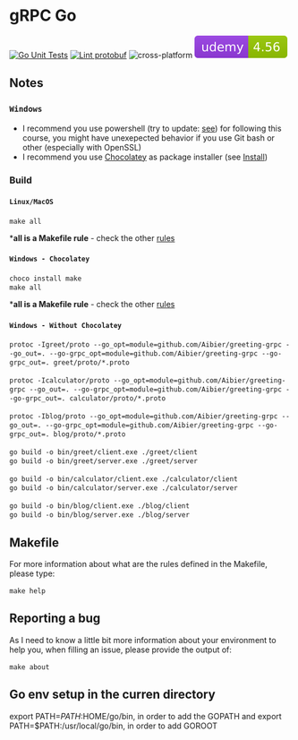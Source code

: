 # gRPC Go

[![Go Unit Tests](https://github.com/Aibier/greeting-grpc/actions/workflows/tests.yml/badge.svg)](https://github.com/Aibier/greeting-grpc/actions/workflows/tests.yml) [![Lint protobuf](https://github.com/Aibier/greeting-grpc/actions/workflows/lint.yml/badge.svg)](https://github.com/Aibier/greeting-grpc/actions/workflows/lint.yml) ![cross-platform](https://img.shields.io/badge/Platform-windows%20%7C%20macos%20%7C%20linux-brightgreen) ![Udemy](.github/badges/udemy.svg)

## Notes

### `Windows`

- I recommend you use powershell (try to update: [see](https://github.com/PowerShell/PowerShell/releases)) for following this course, you might have unexepected behavior if you use Git bash or other (especially with OpenSSL)
- I recommend you use [Chocolatey](https://chocolatey.org/) as package installer (see [Install](https://chocolatey.org/install))


### Build

#### `Linux/MacOS`

```shell
make all
```
***all is a Makefile rule** - check the other [rules](#makefile)

#### `Windows - Chocolatey`
```shell
choco install make
make all
```
***all is a Makefile rule** - check the other [rules](#makefile)

#### `Windows - Without Chocolatey`

```shell
protoc -Igreet/proto --go_opt=module=github.com/Aibier/greeting-grpc --go_out=. --go-grpc_opt=module=github.com/Aibier/greeting-grpc --go-grpc_out=. greet/proto/*.proto

protoc -Icalculator/proto --go_opt=module=github.com/Aibier/greeting-grpc --go_out=. --go-grpc_opt=module=github.com/Aibier/greeting-grpc --go-grpc_out=. calculator/proto/*.proto

protoc -Iblog/proto --go_opt=module=github.com/Aibier/greeting-grpc --go_out=. --go-grpc_opt=module=github.com/Aibier/greeting-grpc --go-grpc_out=. blog/proto/*.proto

go build -o bin/greet/client.exe ./greet/client
go build -o bin/greet/server.exe ./greet/server

go build -o bin/calculator/client.exe ./calculator/client
go build -o bin/calculator/server.exe ./calculator/server

go build -o bin/blog/client.exe ./blog/client
go build -o bin/blog/server.exe ./blog/server
```

<a name="makefile"></a>
## Makefile

For more information about what are the rules defined in the Makefile, please type:

```shell
make help
```

## Reporting a bug

As I need to know a little bit more information about your environment to help you, when filling an issue, please provide the output of:

```shell
make about
```
## Go env setup in the curren directory
export PATH=$PATH:$HOME/go/bin, in order to add the GOPATH and
export PATH=$PATH:/usr/local/go/bin, in order to add GOROOT
